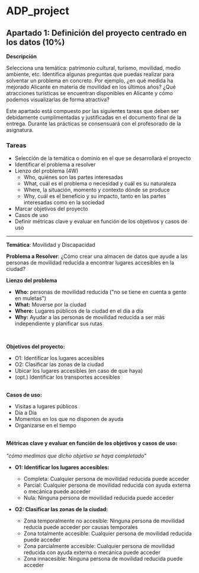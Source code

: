 # ADP_project

## Apartado 1: Definición del proyecto centrado en los datos (10%)

**Descripción**

Selecciona una temática: patrimonio cultural, turismo, movilidad, medio ambiente, etc. Identifica algunas preguntas que puedas realizar para solventar un problema en concreto. Por ejemplo, ¿en qué medida ha mejorado Alicante en materia de movilidad en los últimos años? ¿Qué atracciones turísticas se encuentran disponibles en Alicante y cómo podemos visualizarlas de forma atractiva? 

Este apartado está compuesto por las siguientes tareas que deben ser debidamente cumplimentadas y justificadas en el documento final de la entrega. Durante las prácticas se consensuará con el profesorado de la asignatura.

 

### Tareas

- Selección de la temática o dominio en el que se desarrollará el proyecto
- Identificar el problema a resolver 
- Lienzo del problema (4W)
    * Who, quiénes son las partes interesadas
    * What, cuál es el problema o necesidad y cuál es su naturaleza
    * Where, la situación, momento y contexto dónde se produce
    * Why, cuál es el beneficio y su impacto, tanto en las partes interesadas como en la sociedad
- Marcar objetivos del proyecto
- Casos de uso
- Definir métricas clave y evaluar en función de los objetivos y casos de uso

---

**Temática**: Movilidad y Discapacidad 

**Problema a Resolver**: ¿Cómo crear una almacen de datos que ayude a las personas de movilidad reducida a encontrar lugares accesibles en la ciudad? 

**Lienzo del problema**
* **Who:** personas de movilidad reducida ("no se tiene en cuenta a gente en muletas")
* **What:** Moverse por la ciudad
* **Where:** Lugares públicos de la ciudad en el día a día 
* **Why:** Ayudar a las personas de movilidad reducida a ser más independiente y planificar sus rutas 
<br>

**Objetivos del proyecto:**
- O1: Identificar los lugares accesibles
- O2: Clasificar las zonas de la ciudad 
- Ubicar los lugares accesibles (en caso de que haya)
- (opt.) Identificar los transportes accesibles <br><br>


**Casos de uso:**
- Visitas a lugares públicos
- Día a Día
- Momentos en los que no disponen de ayuda
- Organizarse en el tiempo <br><br>

**Métricas clave y evaluar en función de los objetivos y casos de uso:** <br><br>
    _"cómo medimos que dicho objetivo se haya completado"_ <br>

- **O1: Identificar los lugares accesibles:**
    * Completa: Cualquier persona de movilidad reducida puede acceder
    * Parcial: Cualquier persona de movilidad reducida con ayuda externa o mecánica puede acceder
    * Nula: Ninguna persona de movilidad reducida puede acceder 

- **O2: Clasificar las zonas de la ciudad:**
    * Zona temporalmente no accesible: Ninguna persona de movilidad reducia puede acceder por causas temporales
    * Zona totalmente accesible: Cualquier persona de movilidad reducida puede acceder
    * Zona parcialmente accesible: Cualquier persona de movilidad reducida con ayuda externa o mecánica puede acceder
    * Zona innacesible: Ninguna persona de movilidad reducida puede acceder 
